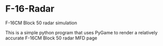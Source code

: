 # F-16-Radar
F-16CM Block 50 radar simulation

This is a simple python program that uses PyGame
to render a relatively accurate F-16CM Block 50
radar MFD page
